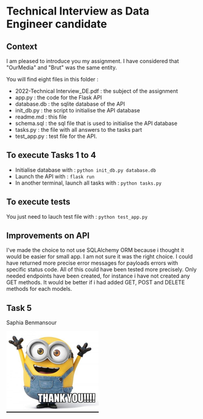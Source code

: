 # Technical Interview as Data Engineer candidate

## Context
I am pleased to introduce you my assignment.
I have considered that "OurMedia" and "Brut" was the same entity.

You will find eight files in this folder :
- 2022-Technical Interview_DE.pdf : the subject of the assignment
- app.py : the code for the Flask API
- database.db : the sqlite database of the API 
- init_db.py : the script to initialise the API database
- readme.md : this file 
- schema.sql : the sql file that is used to initialise the API database
- tasks.py : the file with all answers to the tasks part
- test_app.py : test file for the API.

## To execute Tasks 1 to 4
- Initialise database with :
`python init_db.py database.db`
- Launch the API with :
`flask run`
- In another terminal, launch all tasks with :
`python tasks.py`
## To execute tests
You just need to lauch test file with :
`python test_app.py`

## Improvements on API
I've made the choice to not use SQLAlchemy ORM because i thought it would be easier for small app.
I am not sure it was the right choice.
I could have returned more precise error messages for payloads errors with specific status code.
All of this could have been tested more precisely.
Only needed endpoints have been created, for instance i have not created any GET methods. 
It would be better if i had added GET, POST and DELETE methods for each models.



## Task 5

Saphia Benmansour

![img_1.png](img_1.png)